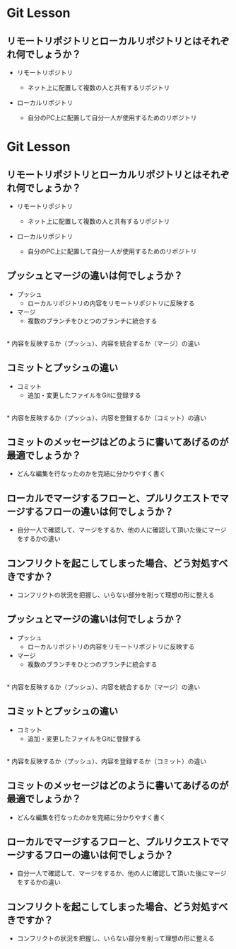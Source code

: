 # Git Lesson

## リモートリポジトリとローカルリポジトリとはそれぞれ何でしょうか？
* リモートリポジトリ
  * ネット上に配置して複数の人と共有するリポジトリ

* ローカルリポジトリ
  * 自分のPC上に配置して自分一人が使用するためのリポジトリ
# Git Lesson

## リモートリポジトリとローカルリポジトリとはそれぞれ何でしょうか？
* リモートリポジトリ
  * ネット上に配置して複数の人と共有するリポジトリ

* ローカルリポジトリ
  * 自分のPC上に配置して自分一人が使用するためのリポジトリ


## プッシュとマージの違いは何でしょうか？
* プッシュ
  * ローカルリポジトリの内容をリモートリポジトリに反映する
* マージ
  * 複数のブランチをひとつのブランチに統合する
<br>
* 内容を反映するか（プッシュ）、内容を統合するか（マージ）の違い

## コミットとプッシュの違い
* コミット
  * 追加・変更したファイルをGitに登録する
<br>
* 内容を反映するか（プッシュ）、内容を登録するか（コミット）の違い


## コミットのメッセージはどのように書いてあげるのが最適でしょうか？

* どんな編集を行なったのかを完結に分かりやすく書く

## ローカルでマージするフローと、プルリクエストでマージするフローの違いは何でしょうか？

* 自分一人で確認して、マージをするか、他の人に確認して頂いた後にマージをするかの違い

## コンフリクトを起こしてしまった場合、どう対処すべきですか？

* コンフリクトの状況を把握し、いらない部分を削って理想の形に整える


## プッシュとマージの違いは何でしょうか？
* プッシュ
  * ローカルリポジトリの内容をリモートリポジトリに反映する
* マージ
  * 複数のブランチをひとつのブランチに統合する
<br>
* 内容を反映するか（プッシュ）、内容を統合するか（マージ）の違い

## コミットとプッシュの違い
* コミット
  * 追加・変更したファイルをGitに登録する
<br>
* 内容を反映するか（プッシュ）、内容を登録するか（コミット）の違い


## コミットのメッセージはどのように書いてあげるのが最適でしょうか？

* どんな編集を行なったのかを完結に分かりやすく書く

## ローカルでマージするフローと、プルリクエストでマージするフローの違いは何でしょうか？

* 自分一人で確認して、マージをするか、他の人に確認して頂いた後にマージをするかの違い

## コンフリクトを起こしてしまった場合、どう対処すべきですか？

* コンフリクトの状況を把握し、いらない部分を削って理想の形に整える
